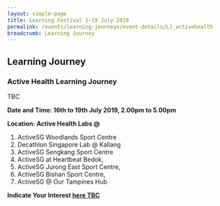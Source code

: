 ```yaml
---
layout: simple-page
title: Learning Festival 1-19 July 2019
permalink: /events/learning-journeys/event-details/LJ_activehealth
breadcrumb: Learning Journey
---
```


## Learning Journey
### Active Health Learning Journey

TBC

**Date and Time: 16th to 19th July 2019, 2.00pm to 5.00pm** 

**Location: Active Health Labs @** 
1) ActiveSG Woodlands Sport Centre 
2) Decathlon Singapore Lab @ Kallang 
3) ActiveSG Sengkang Sport Centre 
4) ActiveSG at Heartbeat Bedok, 
5) ActiveSG Jurong East Sport Centre, 
6) ActiveSG Bishan Sport Centre, 
7) ActiveSG @ Our Tampines Hub 

**Indicate Your Interest [here TBC]()** 

